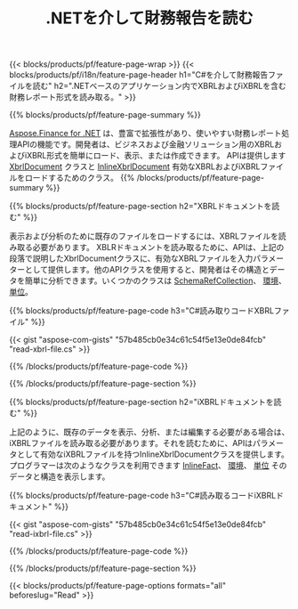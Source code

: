 ﻿---
title: .NETを介して財務報告を読む
url: /ja/net/read/
description:  .NETライブラリを介してXBRLおよびiXBRLファイルの財務レポートを読み取るためのC#コード。
---
{{< blocks/products/pf/feature-page-wrap >}}
{{< blocks/products/pf/i18n/feature-page-header h1="C#を介して財務報告ファイルを読む" h2=".NETベースのアプリケーション内でXBRLおよびiXBRLを含む財務レポート形式を読み取る。" >}}

{{% blocks/products/pf/feature-page-summary %}}

[Aspose.Finance for .NET](https://products.aspose.com/finance/net/) は、豊富で拡張性があり、使いやすい財務レポート処理APIの機能です。開発者は、ビジネスおよび金融ソリューション用のXBRLおよびiXBRL形式を簡単にロード、表示、または作成できます。 APIは提供します [XbrlDocument](https://apireference.aspose.com/finance/net/aspose.finance.xbrl/xbrldocument) クラスと  [InlineXbrlDocument](https://apireference.aspose.com/finance/net/aspose.finance.xbrl.inline/inlinexbrldocument) 有効なXBRLおよびiXBRLファイルをロードするためのクラス。
{{% /blocks/products/pf/feature-page-summary %}}

{{% blocks/products/pf/feature-page-section h2="XBRLドキュメントを読む" %}}

表示および分析のために既存のファイルをロードするには、XBRLファイルを読み取る必要があります。 XBLRドキュメントを読み取るために、APIは、上記の段落で説明したXbrlDocumentクラスに、有効なXBRLファイルを入力パラメーターとして提供します。他のAPIクラスを使用すると、開発者はその構造とデータを簡単に分析できます。いくつかのクラスは [SchemaRefCollection](https://apireference.aspose.com/finance/net/aspose.finance.xbrl/schemarefcollection)、 [環境](https://apireference.aspose.com/finance/net/aspose.finance.xbrl/context)、 [単位](https://apireference.aspose.com/finance/net/aspose.finance.xbrl/unit)。

{{% blocks/products/pf/feature-page-code h3="C#読み取りコードXBRLファイル" %}}

{{< gist "aspose-com-gists" "57b485cb0e34c61c54f5e13e0de84fcb" "read-xbrl-file.cs" >}} 

{{% /blocks/products/pf/feature-page-code %}}

{{% /blocks/products/pf/feature-page-section %}}

{{% blocks/products/pf/feature-page-section h2="iXBRLドキュメントを読む" %}}

上記のように、既存のデータを表示、分析、または編集する必要がある場合は、iXBRLファイルを読み取る必要があります。それを読むために、APIはパラメータとして有効なiXBRLファイルを持つInlineXbrlDocumentクラスを提供します。プログラマーは次のようなクラスを利用できます [InlineFact](https://apireference.aspose.com/finance/net/aspose.finance.xbrl.inline/inlinefact)、 [環境](https://apireference.aspose.com/finance/net/aspose.finance.xbrl/context)、 [単位](https://apireference.aspose.com/finance/net/aspose.finance.xbrl/unit) そのデータと構造を表示します。 

{{% blocks/products/pf/feature-page-code h3="C#読み取るコードiXBRLドキュメント" %}}

{{< gist "aspose-com-gists" "57b485cb0e34c61c54f5e13e0de84fcb" "read-ixbrl-file.cs" >}}

{{% /blocks/products/pf/feature-page-code %}}

{{% /blocks/products/pf/feature-page-section %}}

{{< blocks/products/pf/feature-page-options formats="all" beforeslug="Read" >}}